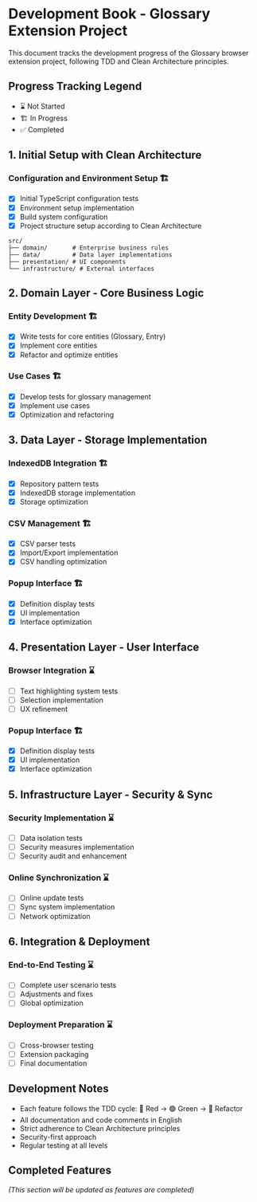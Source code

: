 # Development Book - Glossary Extension Project

This document tracks the development progress of the Glossary browser extension project, following TDD and Clean Architecture principles.

## Progress Tracking Legend
- ⌛ Not Started
- 🏗️ In Progress
- ✅ Completed

## 1. Initial Setup with Clean Architecture
### Configuration and Environment Setup 🏗️
- [x] Initial TypeScript configuration tests
- [x] Environment setup implementation
- [x] Build system configuration
- [x] Project structure setup according to Clean Architecture

```
src/
├── domain/       # Enterprise business rules
├── data/         # Data layer implementations
├── presentation/ # UI components
└── infrastructure/ # External interfaces
```

## 2. Domain Layer - Core Business Logic
### Entity Development 🏗️
- [x] Write tests for core entities (Glossary, Entry)
- [x] Implement core entities
- [x] Refactor and optimize entities

### Use Cases 🏗️
- [x] Develop tests for glossary management
- [x] Implement use cases
- [x] Optimization and refactoring

## 3. Data Layer - Storage Implementation
### IndexedDB Integration 🏗️
- [x] Repository pattern tests
- [x] IndexedDB storage implementation
- [x] Storage optimization

### CSV Management 🏗️
- [x] CSV parser tests
- [x] Import/Export implementation
- [x] CSV handling optimization

### Popup Interface 🏗️
- [x] Definition display tests
- [x] UI implementation
- [x] Interface optimization

## 4. Presentation Layer - User Interface
### Browser Integration ⌛
- [ ] Text highlighting system tests
- [ ] Selection implementation
- [ ] UX refinement

### Popup Interface 🏗️
- [x] Definition display tests
- [x] UI implementation
- [x] Interface optimization

## 5. Infrastructure Layer - Security & Sync
### Security Implementation ⌛
- [ ] Data isolation tests
- [ ] Security measures implementation
- [ ] Security audit and enhancement

### Online Synchronization ⌛
- [ ] Online update tests
- [ ] Sync system implementation
- [ ] Network optimization

## 6. Integration & Deployment
### End-to-End Testing ⌛
- [ ] Complete user scenario tests
- [ ] Adjustments and fixes
- [ ] Global optimization

### Deployment Preparation ⌛
- [ ] Cross-browser testing
- [ ] Extension packaging
- [ ] Final documentation

## Development Notes
- Each feature follows the TDD cycle: 🔴 Red → 🟢 Green → 🔄 Refactor
- All documentation and code comments in English
- Strict adherence to Clean Architecture principles
- Security-first approach
- Regular testing at all levels

## Completed Features
*(This section will be updated as features are completed)*
